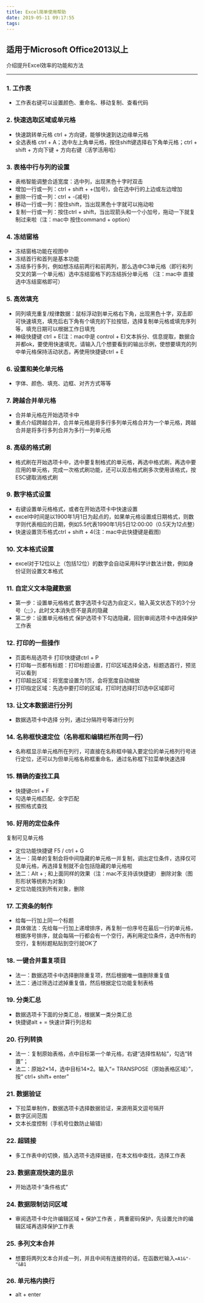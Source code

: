```yaml
---
title: Excel简单使用帮助
date: 2019-05-11 09:17:55
tags:
---
```


## 适用于Microsoft Office2013以上

介绍提升Excel效率的功能和方法

---

<!--more-->

### 1. 工作表
- 工作表右键可以设置颜色、重命名、移动复制、查看代码
### 2. 快速选取区域或单元格
- 快速跳转单元格 ctrl + 方向键，能够快速到达边缘单元格
- 全选表格 ctrl + A；选中左上角单元格，按住shift键选择右下角单元格；ctrl + shift + 方向下键 + 方向右键（活学活用哈）
### 3. 表格中行与列的设置
- 表格智能调整合适宽度：选中列，出现黑色十字时双击
- 增加一行或一列：ctrl + shift + +(加号)，会在选中行的上边或左边增加
- 删除一行或一列：ctrl + -(减号)
- 移动一行或一列：按住shift，当出现黑色十字就可以拖动啦
- 复制一行或一列：按住ctrl + shift，当出现箭头和一个小加号，拖动一下就复制过来啦（注：mac中 按住command + option）
### 4. 冻结窗格
- 冻结窗格功能在视图中
- 冻结首行和首列是基本功能
- 冻结多行多列，例如想冻结前两行和前两列，那么选中C3单元格（即行和列交叉的第一个单元格）选中冻结窗格下的冻结拆分单元格 （注：mac中 直接选中冻结窗格即可）
### 5. 高效填充
- 同列填充重复/规律数据：鼠标浮动到单元格右下角，出现黑色十字，双击即可快速填充，填充后右下角有个填充的下拉按钮，选择复制单元格或填充序列等，填充日期可以根据工作日填充
- 神级快捷键 ctrl + E(注：mac中是 control + E)文本拆分、信息提取，数据合并都ok，要使用快速填充，请输入几个想要看到的输出示例，使想要填充的列中单元格保持活动状态，再使用快捷键ctrl + E
### 6. 设置和美化单元格
- 字体、颜色、填充、边框、对齐方式等等
### 7. 跨越合并单元格
- 合并单元格在开始选项卡中
- 重点介绍跨越合并，合并单元格是将多行多列单元格合并为一个单元格，跨越合并是将多行多列合并为多行一列单元格
### 8. 高级的格式刷
- 格式刷在开始选项卡中，选中要复制格式的单元格，再选中格式刷，再选中要应用的单元格，完成一次格式刷功能，还可以双击格式刷多次使用该格式，按ESC键取消格式刷
### 9. 数字格式设置
- 右键设置单元格格式，或者在开始选项卡中快速设置
- excel中时间是以1900年1月1日为起点的，如果单元格设置成日期格式，则数字则代表相应的日期，例如5.5代表1990年1月5日12:00:00（0.5天为12点整）
- 快速设置货币格式ctrl + shift + 4(注：mac中此快捷键是截图)
### 10. 文本格式设置
- excel对于12位以上（包括12位）的数字会自动采用科学计数法计数，例如身份证则设置文本格式
### 11. 自定义文本隐藏数据
- 第一步：设置单元格格式 数字选项卡勾选为自定义，输入英文状态下的3个分号（;;;），此时文本消失但不是真的隐藏
- 第二步：设置单元格格式 保护选项卡下勾选隐藏，回到审阅选项卡中选择保护工作表
### 12. 打印的一些操作
- 页面布局选项卡 打印快捷键ctrl + P
- 打印每一页都有标题：打印标题设置，打印区域选择全选，标题选首行，预览可以看到
- 打印超出区域：将宽度设置为1页，会将宽度自动缩放
- 打印指定区域：先选中要打印的区域，打印时选择打印选中区域即可
### 13. 让文本数据进行分列
- 数据选项卡中选择 分列，通过分隔符号等进行分列
### 14. 名称框快速定位（名称框和编辑栏所在同一行）
- 名称框显示单元格所在列行，可直接在名称框中输入要定位的单元格列行号进行定位，还可以为但单元格名称框重命名，通过名称框下拉菜单快速选择
### 15. 精确的查找工具
- 快捷键ctrl + F
- 勾选单元格匹配，全字匹配
- 按照格式查找
### 16. 好用的定位条件
复制可见单元格
- 定位功能快捷键 F5 / ctrl + G
- 法一：简单的复制会将中间隐藏的单元格一并复制，调出定位条件，选择仅可见单元格，再选择复制就不会包括隐藏的单元格啦
- 法二：Alt + ; 和上面同样的效果（注：mac不支持该快捷键）
删除对象（图形形状等统称为对象）
- 定位功能找到所有对象，删除
### 17. 工资条的制作
- 给每一行加上同一个标题
- 具体做法：先给每一行加上递增排序，再复制一份序号在最后一行的单元格，根据序号排序，就会每隔一行都会有一个空行，再利用定位条件，选中所有的空行，复制标题粘贴到空行就OK了
### 18. 一键合并重复项目
- 法一：数据选项卡中选择删除重复项，然后根据唯一值删除重复值
- 法二：通过筛选过滤掉重复值，然后根据定位功能复制表格
### 19. 分类汇总
- 数据选项卡下面的分类汇总，根据某一类分类汇总 
- 快捷键alt + = 快速计算行列总和
### 20. 行列转换
- 法一：复制原始表格，点中目标第一个单元格，右键“选择性粘帖”，勾选“转置”；
- 法二：原始2×14，选中目标14×2。输入“= TRANSPOSE（原始表格区域）”，按“ ctrl+ shift+ enter”
### 21. 数据验证
- 下拉菜单制作，数据选项卡选择数据验证，来源用英文逗号隔开
- 数字区间范围
- 文本长度控制（手机号位数防止输错）
### 22. 超链接
- 多工作表中的切换，插入选项卡选择链接，在本文档中查找，选择工作表
### 23. 数据直观快速的显示
- 开始选项卡“条件格式”
### 24. 数据限制访问区域
- 审阅选项卡中允许编辑区域 + 保护工作表 ，两重密码保护，先设置允许的编辑区域再选择保护工作表

### 25. 多列文本合并
- 想要将两列文本合并成一列，并且中间有连接符的话，在函数栏输入` =A1&"-"&B1 `

### 26. 单元格内换行
- alt + enter